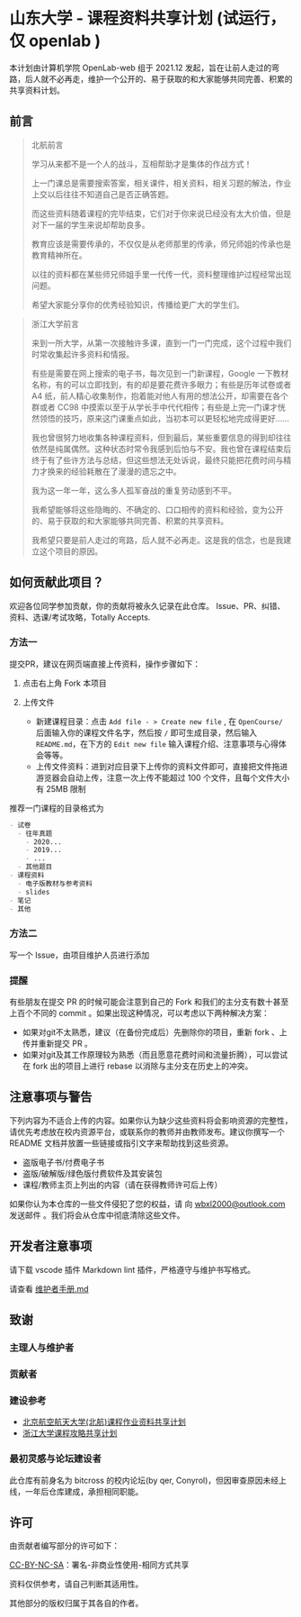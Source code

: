 # 山东大学 - 课程资料共享计划 (试运行，仅 openlab )

本计划由计算机学院 OpenLab-web 组于 2021.12 发起，旨在让前人走过的弯路，后人就不必再走，维护一个公开的、易于获取的和大家能够共同完善、积累的共享资料计划。

## 前言

> 北航前言
> 
> 学习从来都不是一个人的战斗，互相帮助才是集体的作战方式！
> 
> 上一门课总是需要搜索答案，相关课件，相关资料，相关习题的解法，作业上交以后往往不知道自己是否正确答题。
> 
> 而这些资料随着课程的完毕结束，它们对于你来说已经没有太大价值，但是对下一届的学生来说却帮助良多。
> 
> 教育应该是需要传承的，不仅仅是从老师那里的传承，师兄师姐的传承也是教育精神所在。
> 
> 以往的资料都在某些师兄师姐手里一代传一代，资料整理维护过程经常出现问题。
> 
> 希望大家能分享你的优秀经验知识，传播给更广大的学生们。

> 浙江大学前言
> 
> 来到一所大学，从第一次接触许多课，直到一门一门完成，这个过程中我们时常收集起许多资料和情报。
> 
> 有些是需要在网上搜索的电子书，每次见到一门新课程，Google 一下教材名称，有的可以立即找到，有的却是要花费许多眼力；有些是历年试卷或者 A4 纸，前人精心收集制作，抱着能对他人有用的想法公开，却需要在各个群或者 CC98 中摸索以至于从学长手中代代相传；有些是上完一门课才恍然领悟的技巧，原来这门课重点如此，当初本可以更轻松地完成得更好……
> 
> 我也曾很努力地收集各种课程资料，但到最后，某些重要信息的得到却往往依然是纯属偶然。这种状态时常令我感到后怕与不安。我也曾在课程结束后终于有了些许方法与总结，但这些想法无处诉说，最终只能把花费时间与精力才换来的经验耗散在了漫漫的遗忘之中。
> 
> 我为这一年一年，这么多人孤军奋战的重复劳动感到不平。
> 
> 我希望能够将这些隐晦的、不确定的、口口相传的资料和经验，变为公开的、易于获取的和大家能够共同完善、积累的共享资料。
> 
> 我希望只要是前人走过的弯路，后人就不必再走。这是我的信念，也是我建立这个项目的原因。

## 如何贡献此项目？

欢迎各位同学参加贡献，你的贡献将被永久记录在此仓库。
Issue、PR、纠错、资料、选课/考试攻略，Totally Accepts.

### 方法一

提交PR，建议在网页端直接上传资料，操作步骤如下：

1. 点击右上角 Fork 本项目

2. 上传文件
   - 新建课程目录：点击 `Add file - > Create new file` , 在 `OpenCourse/` 后面输入你的课程文件名字，然后按 `/` 即可生成目录，然后输入 `README.md`，在下方的 `Edit new file` 输入课程介绍、注意事项与心得体会等等。
   - 上传文件资料：进到对应目录下上传你的资料文件即可，直接把文件拖进游览器会自动上传，注意一次上传不能超过 100 个文件，且每个文件大小有 25MB 限制
  
推荐一门课程的目录格式为

```markdown
- 试卷
  - 往年真题
    - 2020...
    - 2019...
    - ...
  - 其他题目
- 课程资料
  - 电子版教材与参考资料
  - slides
- 笔记
- 其他
```

### 方法二

写一个 Issue，由项目维护人员进行添加

### 提醒

有些朋友在提交 PR 的时候可能会注意到自己的 Fork 和我们的主分支有数十甚至上百个不同的 commit 。如果出现这种情况，可以考虑以下两种解决方案：

- 如果对git不太熟悉，建议（在备份完成后）先删除你的项目，重新 fork 、上传并重新提交 PR 。
- 如果对git及其工作原理较为熟悉（而且愿意花费时间和流量折腾），可以尝试在 fork 出的项目上进行 rebase 以消除与主分支在历史上的冲突。

## 注意事项与警告

下列内容为不适合上传的内容。如果你认为缺少这些资料将会影响资源的完整性，请优先考虑放在校内资源平台，或联系你的教师并由教师发布。建议你撰写一个 README 文档并放置一些链接或指引文字来帮助找到这些资源。

- 盗版电子书/付费电子书
- 盗版/破解版/绿色版付费软件及其安装包
- 课程/教师主页上列出的内容（请在获得教师许可后上传）

如果你认为本仓库的一些文件侵犯了您的权益，请 向 wbxl2000@outlook.com 发送邮件 。我们将会从仓库中彻底清除这些文件。

## 开发者注意事项

请下载 vscode 插件 Markdown lint 插件，严格遵守与维护书写格式。

请查看 [维护者手册.md](/维护者手册)

## 致谢

### 主理人与维护者

### 贡献者

### 建设参考

- [北京航空航天大学(北航)课程作业资料共享计划](https://github.com/TheBloodthirster/BUAA_Course_Sharing)
- [浙江大学课程攻略共享计划](https://github.com/QSCTech/zju-icicles)

### 最初灵感与论坛建设者

此仓库有前身名为 bitcross 的校内论坛(by qer, Conyrol)，但因审查原因未经上线，一年后仓库建成，承担相同职能。

## 许可

由贡献者编写部分的许可如下：

[CC-BY-NC-SA](https://creativecommons.org/licenses/by-nc-sa/4.0/deed.zh)：署名-非商业性使用-相同方式共享

资料仅供参考，请自己判断其适用性。

其他部分的版权归属于其各自的作者。
